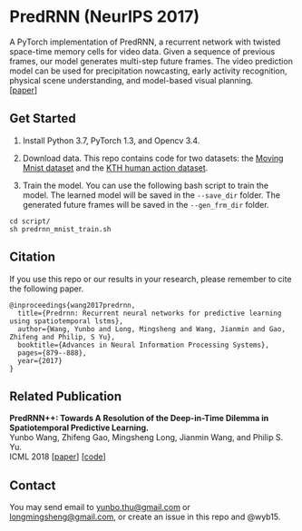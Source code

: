 # PredRNN (NeurIPS 2017)
A PyTorch implementation of PredRNN, a recurrent network with twisted space-time memory cells for video data. Given a sequence of previous frames, our model generates multi-step future frames. The video prediction model can be used for precipitation nowcasting, early activity recognition, physical scene understanding, and model-based visual planning.  
[[paper](https://papers.nips.cc/paper/6689-predrnn-recurrent-neural-networks-for-predictive-learning-using-spatiotemporal-lstms)]

## Get Started
1. Install Python 3.7, PyTorch 1.3, and Opencv 3.4.  

2. Download data. This repo contains code for two datasets: the [Moving Mnist dataset](https://1drv.ms/f/s!AuK5cwCfU3__fGzXjcOlzTQw158) and the [KTH human action dataset](http://www.nada.kth.se/cvap/actions/).  

3. Train the model. You can use the following bash script to train the model. The learned model will be saved in the `--save_dir` folder. 
The generated future frames will be saved in the `--gen_frm_dir` folder.  
```
cd script/
sh predrnn_mnist_train.sh
```

## Citation
If you use this repo or our results in your research, please remember to cite the following paper.
```
@inproceedings{wang2017predrnn,
  title={Predrnn: Recurrent neural networks for predictive learning using spatiotemporal lstms},
  author={Wang, Yunbo and Long, Mingsheng and Wang, Jianmin and Gao, Zhifeng and Philip, S Yu},
  booktitle={Advances in Neural Information Processing Systems},
  pages={879--888},
  year={2017}
}
```

## Related Publication
**PredRNN++: Towards A Resolution of the Deep-in-Time Dilemma in Spatiotemporal Predictive Learning.**  
Yunbo Wang, Zhifeng Gao, Mingsheng Long, Jianmin Wang, and Philip S. Yu.  
ICML 2018 [[paper](http://proceedings.mlr.press/v80/wang18b.html)] [[code](https://github.com/Yunbo426/predrnn-pp)]

## Contact
You may send email to yunbo.thu@gmail.com or longmingsheng@gmail.com, or create an issue in this repo and @wyb15. 

 
